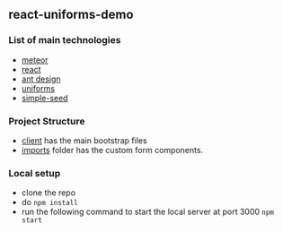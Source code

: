 ## react-uniforms-demo

### List of main technologies

- [meteor](https://docs.meteor.com/#/full/)
- [react](https://reactjs.org/)
- [ant design](https://ant.design/docs/react/introduce)
- [uniforms](https://github.com/vazco/uniforms)
- [simple-seed](https://atmospherejs.com/aldeed/simple-schema)

### Project Structure

- [client](clients/) has the main bootstrap files
- [imports](imports/) folder has the custom form components.

### Local setup

- clone the repo
- do ```npm install```
- run the following command to start the local server at port 3000 ```npm start```
